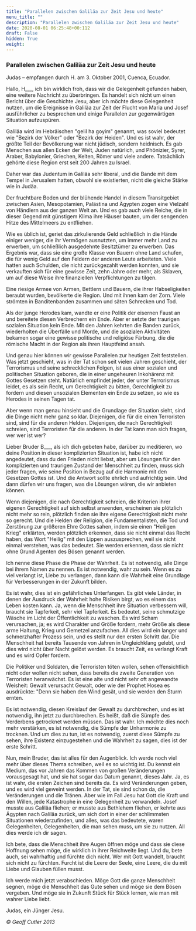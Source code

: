 ```yaml
---
title: "Parallelen zwischen Galiläa zur Zeit Jesu und heute"
menu_title: ""
description: "Parallelen zwischen Galiläa zur Zeit Jesu und heute"
date: 2020-08-01 06:25:48+00:112
draft: False
hidden: True
weight:
---
```

### Parallelen zwischen Galiläa zur Zeit Jesu und heute

Judas – empfangen durch H. am 3. Oktober 2001, Cuenca, Ecuador.

Hallo, H___, ich bin wirklich froh, dass wir die Gelegenheit gefunden haben, eine weitere Nachricht zu überbringen. Es handelt sich nicht um einen Bericht über die Geschichte Jesu, aber ich möchte diese Gelegenheit nutzen, um die Ereignisse in Galiläa zur Zeit der Flucht von Maria und Josef ausführlicher zu besprechen und einige Parallelen zur gegenwärtigen Situation aufzuspüren.

Galiläa wird im Hebräischen "gelil ha goyim" genannt, was soviel bedeutet wie "Bezirk der Völker" oder "Bezirk der Heiden". Und es ist wahr, der größte Teil der Bevölkerung war nicht jüdisch, sondern heidnisch. Es gab Menschen aus allen Ecken der Welt, Juden natürlich, und Phönizier, Syrer, Araber, Babylonier, Griechen, Kelten, Römer und viele andere. Tatsächlich gehörte diese Region erst seit 200 Jahren zu Israel.

Daher war das Judentum in Galiläa sehr liberal, und die Bande mit dem Tempel in Jerusalem hatten, obwohl sie existierten, nicht die gleiche Stärke wie in Judäa.

Der fruchtbare Boden und der blühende Handel in diesem Transitgebiet zwischen Asien, Mesopotamien, Palästina und Ägypten zogen eine Vielzahl von Händlern aus der ganzen Welt an. Und es gab auch viele Reiche, die in dieser Gegend mit günstigem Klima ihre Häuser bauten, um der sengenden Hitze des Mittelmeers zu entfliehen.

Wie es üblich ist, geriet das zirkulierende Geld schließlich in die Hände einiger weniger, die ihr Vermögen ausnutzten, um immer mehr Land zu erwerben, um schließlich ausgedehnte Besitztümer zu erwerben. Das Ergebnis war, dass sie eine große Klasse von Bauern ohne Land schufen, die für wenig Geld auf den Feldern der anderen Leute arbeiteten. Viele hatten auch Schulden, die nicht zurückgezahlt werden konnten, und sie verkauften sich für eine gewisse Zeit, zehn Jahre oder mehr, als Sklaven, um auf diese Weise ihre finanziellen Verpflichtungen zu tilgen.

Eine riesige Armee von Armen, Bettlern und Bauern, die ihrer Habseligkeiten beraubt wurden, bevölkerte die Region. Und mit ihnen kam der Zorn. Viele strömten in Banditenbanden zusammen und säten Schrecken und Tod.

Als der junge Herodes kam, wandte er eine Politik der eisernen Faust an und bereitete diesen Verbrechern ein Ende. Aber er setzte der traurigen sozialen Situation kein Ende. Mit den Jahren kehrten die Banden zurück, wiederholten die Überfälle und Morde, und die asozialen Aktivitäten bekamen sogar eine gewisse politische und religiöse Färbung, die die römische Macht in der Region als ihren Hauptfeind ansah.

Und genau hier können wir gewisse Parallelen zur heutigen Zeit feststellen. Was jetzt geschieht, was in der Tat schon seit vielen Jahren geschieht, der Terrorismus und seine schrecklichen Folgen, ist aus einer sozialen und politischen Situation geboren, die in einer ungeheuren Inkohärenz mit Gottes Gesetzen steht. Natürlich empfindet jeder, der unter Terrorismus leidet, es als sein Recht, um Gerechtigkeit zu bitten, Gerechtigkeit zu fordern und diesen unsozialen Elementen ein Ende zu setzen, so wie es Herodes in seinen Tagen tat.

Aber wenn man genau hinsieht und die Grundlage der Situation sieht, sind die Dinge nicht mehr ganz so klar. Diejenigen, die für die einen Terroristen sind, sind für die anderen Helden. Diejenigen, die nach Gerechtigkeit schreien, sind Terroristen für die anderen. In der Tat kann man sich fragen, wer wer ist wer?

Lieber Bruder B___, als ich dich gebeten habe, darüber zu meditieren, wo deine Position in dieser komplizierten Situation ist, habe ich nicht angedeutet, dass du den Frieden nicht liebst, aber um Lösungen für den komplizierten und traurigen Zustand der Menschheit zu finden, muss sich jeder fragen, wie seine Position in Bezug auf die Harmonie mit den Gesetzen Gottes ist. Und die Antwort sollte ehrlich und aufrichtig sein. Und dann dürfen wir uns fragen, was die Lösungen wären, die wir anbieten können.

Wenn diejenigen, die nach Gerechtigkeit schreien, die Kriterien ihrer eigenen Gerechtigkeit auf sich selbst anwenden, erscheinen sie plötzlich nicht mehr so rein, plötzlich finden sie ihre eigene Gerechtigkeit nicht mehr so gerecht. Und die Helden der Religion, die Fundamentalisten, die Tod und Zerstörung zur größeren Ehre Gottes sahen, indem sie einen "Heiligen Krieg" erklärten, werden plötzlich erkennen, dass sie nicht einmal das Recht haben, das Wort "Heilig" mit den Lippen auszusprechen, weil sie nicht einmal verstehen, was das bedeutet. Sie werden erkennen, dass sie nicht ohne Grund Agenten des Bösen genannt werden.

Ich nenne diese Phase die Phase der Wahrheit. Es ist notwendig, alle Dinge bei ihrem Namen zu nennen. Es ist notwendig, wahr zu sein. Wenn es zu viel verlangt ist, Liebe zu verlangen, dann kann die Wahrheit eine Grundlage für Verbesserungen in der Zukunft bilden.

Es ist wahr, dies ist ein gefährliches Unterfangen. Es gibt viele Länder, in denen der Ausdruck der Wahrheit hohe Risiken birgt, wo es einem das Leben kosten kann. Ja, wenn die Menschheit ihre Situation verbessern will, braucht sie Tapferkeit, sehr viel Tapferkeit. Es bedeutet, seine schmutzige Wäsche im Licht der Öffentlichkeit zu waschen. Es wird Scham verursachen, ja; es wird Charakter und Größe fordern, mehr Größe als diese arme Haltung, Krieg und Gemetzel anzufachen. All dies wird ein langer und schmerzhafter Prozess sein, und es stellt nur den ersten Schritt dar. Die Menschheit hat bereits Tausende von Jahren in Ungleichklang gelebt, und dies wird nicht über Nacht gelöst werden. Es braucht Zeit, es verlangt Kraft und es wird Opfer fordern.

Die Politiker und Soldaten, die Terroristen töten wollen, sehen offensichtlich nicht oder wollen nicht sehen, dass bereits die zweite Generation von Terroristen heranwächst. Es ist eine alte und nicht sehr oft angewandte Weisheit: Gewalt verursacht Gewalt, oder wie der Prophet Hosea es ausdrückte: "Denn sie haben den Wind gesät, und sie werden den Sturm ernten.

Es ist notwendig, diesen Kreislauf der Gewalt zu durchbrechen, und es ist notwendig, ihn jetzt zu durchbrechen. Es heißt, daß die Sümpfe des Verderbens getrocknet werden müssen. Das ist wahr. Ich möchte dies noch mehr verstärken, es ist notwendig, die Sümpfe der Unharmonie zu trocknen. Und um dies zu tun, ist es notwendig, zuerst diese Sümpfe zu sehen, ihre Existenz einzugestehen und die Wahrheit zu sagen, dies ist der erste Schritt.

Nun, mein Bruder, das ist alles für den Augenblick. Ich werde noch viel mehr über dieses Thema schreiben, weil es so wichtig ist. Du kennst ein Medium, das vor Jahren das Kommen von großen Veränderungen vorausgesagt hat, und sie hat sogar das Datum genannt, dieses Jahr. Ja, es ist wahr, die ersten Zeichen sind bereits da. Es wird Veränderungen geben, und es wird viel geweint werden. In der Tat, sie sind schon da, die Veränderungen und die Tränen. Aber wie im Fall Jesu hat Gott die Kraft und den Willen, jede Katastrophe in eine Gelegenheit zu verwandeln. Josef musste aus Galiläa fliehen; er musste aus Bethlehem fliehen, er kehrte aus Ägypten nach Galiläa zurück, um sich dort in einer der schlimmsten Situationen wiederzufinden, und alles, was das bedeutete, waren Gelegenheiten, Gelegenheiten, die man sehen muss, um sie zu nutzen. All dies werde ich dir sagen.

Ich bete, dass die Menschheit ihre Augen öffnen möge und dass sie diese Hoffnung sehen möge, die wirklich in ihrer Reichweite liegt. Und du, bete auch, sei wahrhaftig und fürchte dich nicht. Wer mit Gott wandelt, braucht sich nicht zu fürchten. Furcht ist die Leere der Seele, eine Leere, die du mit Liebe und Glauben füllen musst.

Ich werde mich jetzt verabschieden. Möge Gott die ganze Menschheit segnen, möge die Menschheit das Gute sehen und möge sie dem Bösen vergeben. Und möge sie in Zukunft Stück für Stück lernen, wie man mit wahrer Liebe liebt.

Judas, ein Jünger Jesu.

*© Geoff Cutler 2013*
